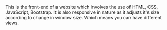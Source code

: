 This is the front-end of a website which involves the use of HTML, CSS, JavaScript, Bootstrap. It is also responsive in nature as it adjusts it's size according to change in window size. Which means you can have different views.
